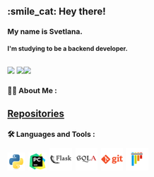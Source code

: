 <h2> :smile_cat: Hey there!</h2>
<h3> My name is Svetlana.</h2>
<h4> I'm studying to be a backend developer.</h2>

![](https://github-profile-summary-cards.vercel.app/api/cards/profile-details?username=svro2022&theme=slateorange)
![](https://github-profile-summary-cards.vercel.app/api/cards/repos-per-language?username=svro2022&theme=slateorange)![](https://github-profile-summary-cards.vercel.app/api/cards/most-commit-language?username=svro2022&theme=slateorange)
---
### :woman_technologist: About Me :
[Repositories](https://github.com/svro2022?tab=repositories)
---
### :hammer_and_wrench: Languages and Tools :
<div><img src="https://github.com/devicons/devicon/blob/master/icons/python/python-original.svg" title="python" alt="python" width="40" height="40"/>&nbsp;
<img src="https://github.com/devicons/devicon/blob/master/icons/pycharm/pycharm-original.svg" title="pycharm" alt="pycharm" width="40" height="40"/>&nbsp;
<img src="https://github.com/devicons/devicon/blob/master/icons/flask/flask-original-wordmark.svg" title="flask" alt="flask" width="50" height="50"/>&nbsp;
<img src="https://github.com/devicons/devicon/blob/master/icons/sqlalchemy/sqlalchemy-original.svg" title="sqlalchemy" alt="sqlalchemy" width="50" height="50"/>&nbsp;
<img src="https://github.com/devicons/devicon/blob/master/icons/git/git-plain-wordmark.svg" title="git" alt="git" width="50" height="50"/>&nbsp; 
<img src="https://github.com/devicons/devicon/blob/master/icons/pytest/pytest-original.svg" title="pytest" alt="pytest" width="50" height="50"/>&nbsp;

</div>

